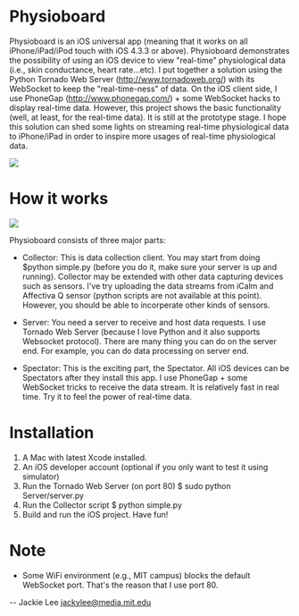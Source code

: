 Physioboard
============
Physioboard is an iOS universal app (meaning that it works on all iPhone/iPad/iPod touch 
with iOS 4.3.3 or above). Physioboard demonstrates the possibility of using an iOS 
device to view "real-time" physiological data (i.e., skin conductance, heart rate...etc).
I put together a solution using the Python Tornado Web Server (http://www.tornadoweb.org/) with
its WebSocket to keep the "real-time-ness" of data. On the iOS client side, I use 
PhoneGap (http://www.phonegap.com/) + some WebSocket hacks to display real-time data. 
However, this project shows the basic functionality (well, at least, for the real-time data).
It is still at the prototype stage. I hope this solution can shed some lights on streaming 
real-time physiological data to iPhone/iPad in order to inspire more usages of
real-time physiological data.

[![](https://github.com/jackylee0424/Physioboard/raw/master/physioboard-screenshot.jpg)](https://github.com/jackylee0424/Physioboard/raw/master/physioboard-screenshot.jpg)


How it works
============
[![](https://github.com/jackylee0424/Physioboard/raw/master/physioboard-diagram.jpg)](https://github.com/jackylee0424/Physioboard/raw/master/physioboard-diagram.jpg)

Physioboard consists of three major parts:

* Collector: 
This is data collection client. You may start from doing $python simple.py (before you do it, make sure your server is up and running). Collector may be extended with other data capturing devices such as sensors. I've try uploading the data streams from iCalm and Affectiva Q sensor (python scripts are not available at this point). However, you should be able to incorperate other kinds of sensors. 

* Server:
You need a server to receive and host data requests. I use Tornado Web Server (because I love Python and it also supports Websocket protocol). There are many thing you can do on the server end. For example, you can do data processing on server end. 

* Spectator:
This is the exciting part, the Spectator. All iOS devices can be Spectators after they install this app. I use PhoneGap + some WebSocket tricks to receive the data stream. It is relatively fast in real time. Try it to feel the power of real-time data.


Installation
=============
1. A Mac with latest Xcode installed.
2. An iOS developer account (optional if you only want to test it using simulator)
3. Run the Tornado Web Server (on port 80) $ sudo python Server/server.py
4. Run the Collector script $ python simple.py
5. Build and run the iOS project. Have fun!


Note
=============
* Some WiFi environment (e.g., MIT campus) blocks the default WebSocket port. That's the reason that I use port 80.

-- 
Jackie Lee
jackylee@media.mit.edu
